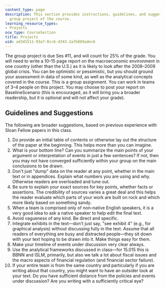 ```yaml
---
content_type: page
description: This section provides instructions, guidelines, and suggestions for the
  group project of the course.
learning_resource_types:
- Projects
ocw_type: CourseSection
title: Projects
uid: ad3d1511-93a7-8cc6-d343-2afb869adec6
---
```


The group project is due Ses #11, and will count for 25% of the grade. You will need to write a 10–15 page report on the macroeconomic environment in one country (other than the U.S.) as it is likely to look after the 2008–2009 global crisis. You can be optimistic or pessimistic, but you should ground your assessment in data of some kind, as well as the analytical concepts covered in the course. This is a group assignment. You can work in teams of 3–4 people on this project. You may choose to post your report on BaselineScenario (this is encouraged, as it will bring you a broader readership, but it is optional and will not affect your grade).

Guidelines and Suggestions
--------------------------

The following are broader suggestions, based on previous experience with Sloan Fellow papers in this class.

1.  Do provide an initial table of contents or otherwise lay out the structure of the paper at the beginning. This helps more than you can imagine.
2.  What is your bottom line? Can you summarize the main points of your argument or interpretation of events in just a few sentences? If not, then you may not have converged sufficiently within your group on the main conclusions to be drawn.
3.  Don't just "dump" data on the reader at any point, whether in the main text or in appendices. Explain what numbers you are using and why. Otherwise readers are overloaded and tune out.
4.  Be sure to explain your exact sources for key points, whether facts or assertions. The credibility of sources varies a great deal and this helps the reader evaluate which parts of your work are built on rock and which more likely based on something sandy.
5.  When a team is comprised only of non–native English speakers, it is a very good idea to ask a native speaker to help edit the final text.
6.  Avoid vagueness of any kind. Be direct and specific.
7.  Integrate exhibits in the text—don't just say, "see exhibit 4" (e.g., for graphical analysis) without discussing fully in the text. Assume that all readers of everything are busy and distracted people—they sit down with your text hoping to be drawn into it. Make things easy for them.
8.  Make your timeline of events under discussion very clear always.
9.  Use the analytical frameworks discussed in class—for 15.015 this is BBNN and ISLM, primarily, but also we talk a lot about fiscal issues and the macro aspects of financial regulation (and financial sector failure).
10.  If your entire team is from the same country and particularly if you are writing about that country, you might want to have an outsider look at your text. Do you have sufficient distance from the policies and events under discussion? Are you writing with a sufficiently critical eye?